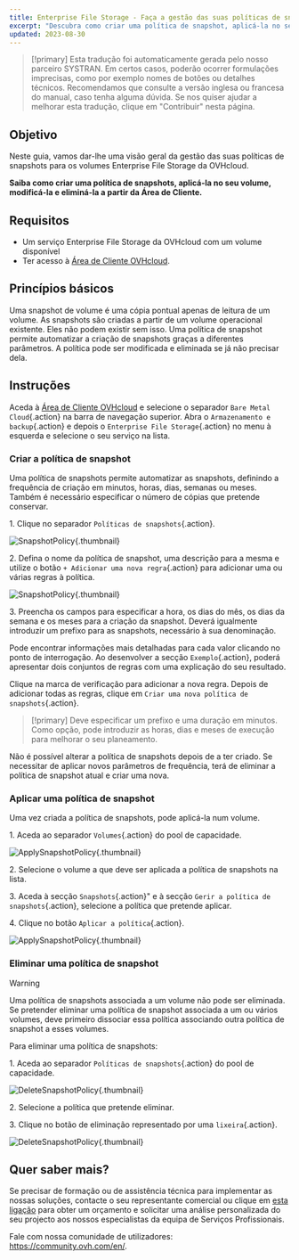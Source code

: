 ```yaml
---
title: Enterprise File Storage - Faça a gestão das suas políticas de snapshots
excerpt: "Descubra como criar uma política de snapshot, aplicá-la no seu volume, alterá-la e eliminá-la a partir da Área de Cliente"
updated: 2023-08-30
---
```


> [!primary]
> Esta tradução foi automaticamente gerada pelo nosso parceiro SYSTRAN. Em certos casos, poderão ocorrer formulações imprecisas, como por exemplo nomes de botões ou detalhes técnicos. Recomendamos que consulte a versão inglesa ou francesa do manual, caso tenha alguma dúvida. Se nos quiser ajudar a melhorar esta tradução, clique em "Contribuir" nesta página.
>

## Objetivo

Neste guia, vamos dar-lhe uma visão geral da gestão das suas políticas de snapshots para os volumes Enterprise File Storage da OVHcloud.

**Saiba como criar uma política de snapshots, aplicá-la no seu volume, modificá-la e eliminá-la a partir da Área de Cliente.**

## Requisitos

- Um serviço Enterprise File Storage da OVHcloud com um volume disponível
- Ter acesso à [Área de Cliente OVHcloud](https://www.ovh.com/auth/?action=gotomanager&from=https://www.ovh.pt/&ovhSubsidiary=pt).

## Princípios básicos

Uma snapshot de volume é uma cópia pontual apenas de leitura de um volume.
As snapshots são criadas a partir de um volume operacional existente. Eles não podem existir sem isso. 
Uma política de snapshot permite automatizar a criação de snapshots graças a diferentes parâmetros. A política pode ser modificada e eliminada se já não precisar dela.

## Instruções

Aceda à [Área de Cliente OVHcloud](https://www.ovh.com/auth/?action=gotomanager&from=https://www.ovh.pt/&ovhSubsidiary=pt) e selecione o separador `Bare Metal Cloud`{.action} na barra de navegação superior. Abra o `Armazenamento e backup`{.action} e depois o `Enterprise File Storage`{.action} no menu à esquerda e selecione o seu serviço na lista.

### Criar a política de snapshot

Uma política de snapshots permite automatizar as snapshots, definindo a frequência de criação em minutos, horas, dias, semanas ou meses. 
Também é necessário especificar o número de cópias que pretende conservar.

1\. Clique no separador `Políticas de snapshots`{.action}.

![SnapshotPolicy](Snapshot_Policy_1.png){.thumbnail}

2\. Defina o nome da política de snapshot, uma descrição para a mesma e utilize o botão `+ Adicionar uma nova regra`{.action} para adicionar uma ou várias regras à política.

![SnapshotPolicy](Snapshot_Policy_2.png){.thumbnail}

3\. Preencha os campos para especificar a hora, os dias do mês, os dias da semana e os meses para a criação da snapshot. Deverá igualmente introduzir um prefixo para as snapshots, necessário à sua denominação.

Pode encontrar informações mais detalhadas para cada valor clicando no ponto de interrogação. Ao desenvolver a secção `Exemplo`{.action}, poderá apresentar dois conjuntos de regras com uma explicação do seu resultado.

Clique na marca de verificação para adicionar a nova regra. Depois de adicionar todas as regras, clique em `Criar uma nova política de snapshots`{.action}.

> [!primary]
> Deve especificar um prefixo e uma duração em minutos. Como opção, pode introduzir as horas, dias e meses de execução para melhorar o seu planeamento.
>

Não é possível alterar a política de snapshots depois de a ter criado. Se necessitar de aplicar novos parâmetros de frequência, terá de eliminar a política de snapshot atual e criar uma nova.

### Aplicar uma política de snapshot 

Uma vez criada a política de snapshots, pode aplicá-la num volume.

1\. Aceda ao separador `Volumes`{.action} do pool de capacidade.

![ApplySnapshotPolicy](Snapshot_Policy_3.png){.thumbnail}

2\. Selecione o volume a que deve ser aplicada a política de snapshots na lista.

3\. Aceda à secção `Snapshots`{.action}" e à secção `Gerir a política de snapshots`{.action}, selecione a política que pretende aplicar. 

4\. Clique no botão `Aplicar a política`{.action}.

![ApplySnapshotPolicy](Snapshot_Policy_4.png){.thumbnail}

### Eliminar uma política de snapshot

> [!warning]
>
> Uma política de snapshots associada a um volume não pode ser eliminada. Se pretender eliminar uma política de snapshot associada a um ou vários volumes, deve primeiro dissociar essa política associando outra política de snapshot a esses volumes.
>

Para eliminar uma política de snapshots:

1\. Aceda ao separador `Políticas de snapshots`{.action} do pool de capacidade.

![DeleteSnapshotPolicy](Snapshot_Policy_5.png){.thumbnail}

2\. Selecione a política que pretende eliminar.

3\. Clique no botão de eliminação representado por uma `lixeira`{.action}.

![DeleteSnapshotPolicy](Snapshot_Policy_6.png){.thumbnail}

## Quer saber mais? <a name="go-further"></a>

Se precisar de formação ou de assistência técnica para implementar as nossas soluções, contacte o seu representante comercial ou clique em [esta ligação](https://www.ovhcloud.com/pt/professional-services/) para obter um orçamento e solicitar uma análise personalizada do seu projecto aos nossos especialistas da equipa de Serviços Profissionais.

Fale com nossa comunidade de utilizadores: <https://community.ovh.com/en/>.